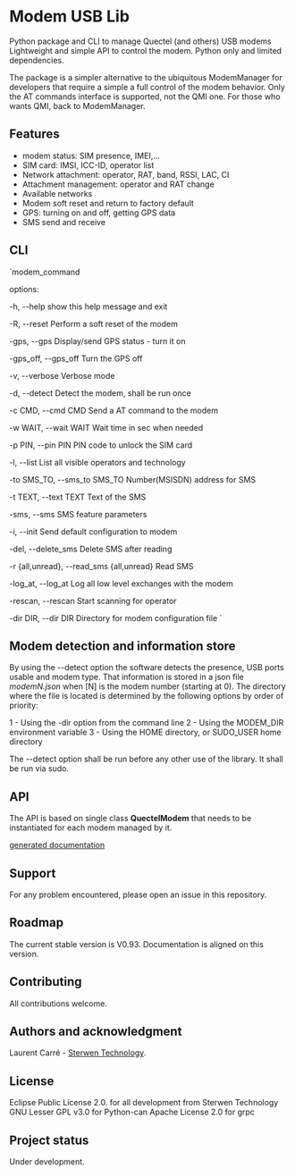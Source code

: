 # Modem USB Lib
Python package and CLI to manage Quectel (and others) USB modems
Lightweight and simple API to control the modem. Python only and limited dependencies.

The package is a simpler alternative to the ubiquitous ModemManager for developers that require a simple a full control of the modem behavior.
Only the AT commands interface is supported, not the QMI one. For those who wants QMI, back to ModemManager.

## Features

- modem status: SIM presence, IMEI,...
- SIM card: IMSI, ICC-ID, operator list
- Network attachment: operator, RAT, band, RSSI, LAC, CI
- Attachment management: operator and RAT change
- Available networks
- Modem soft reset and return to factory default
- GPS: turning on and off, getting GPS data
- SMS send and receive

## CLI
`modem_command

options:

  -h, --help            show this help message and exit

  -R, --reset           Perform a soft reset of the modem

  -gps, --gps           Display/send GPS status - turn it on

  -gps_off, --gps_off   Turn the GPS off

  -v, --verbose         Verbose mode

  -d, --detect          Detect the modem, shall be run once

  -c CMD, --cmd CMD     Send a AT command to the modem

  -w WAIT, --wait WAIT  Wait time in sec when needed

  -p PIN, --pin PIN     PIN code to unlock the SIM card

  -l, --list            List all visible operators and technology

  -to SMS_TO, --sms_to SMS_TO Number(MSISDN) address for SMS

  -t TEXT, --text TEXT  Text of the SMS

  -sms, --sms           SMS feature parameters

  -i, --init            Send default configuration to modem

  -del, --delete_sms    Delete SMS after reading

  -r {all,unread}, --read_sms {all,unread}
                        Read SMS

  -log_at, --log_at     Log all low level exchanges with the modem

  -rescan, --rescan     Start scanning for operator

  -dir DIR, --dir DIR   Directory for modem configuration file
 `

## Modem detection and information store

By using the --detect option the software detects the presence, USB ports usable and modem type. That information is stored in a json file *modemN.json* when [N] is the modem number (starting at 0).
The directory where the file is located is determined by the following options by order of priority:

1 - Using the -dir option from the command line
2 - Using the MODEM_DIR environment variable
3 - Using the HOME directory, or SUDO_USER home directory

The --detect option shall be run before any other use of the library. It shall be run via sudo.

## API

The API is based on single class **QuectelModem** that needs to be instantiated for each modem managed by it.

[generated documentation](usb_modem_at_lib.html)

## Support

For any problem encountered, please open an issue in this repository.

## Roadmap
The current stable version is V0.93. Documentation is aligned on this version.


## Contributing

All contributions welcome. 

## Authors and acknowledgment
Laurent Carré - [Sterwen Technology](http://www.sterwen-technology.eu). 

## License
Eclipse Public License 2.0. for all development from Sterwen Technology
GNU Lesser GPL v3.0 for Python-can
Apache License 2.0 for grpc

## Project status
Under development.

